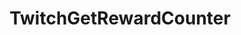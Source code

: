 ---
name: TwitchGetRewardCounter
title: TwitchGetRewardCounter
description: Get the counter of a Twitch reward, by id
parameters:
  - name: rewardId
    import: twitch/rewards/id
example: |
    using System;
    public class CPHInline
    {
        public bool Execute()
        {
            //Define reward id of reward you want counter
            string rewardId = "4fcc2d13-9bcf-4c18-9d91-821a15f4b6e5";

            //Get persisted reward counter info
            TwitchRewardCounter rewardCounter = CPH.TwitchGetRewardCounter(rewardId, true);
            //Get counter
            int counter = rewardCounter.Count;
            //Set Argumnet for counter
            CPH.SetArgument("rewardCounter", counter);
            return true;
        }
    }
---